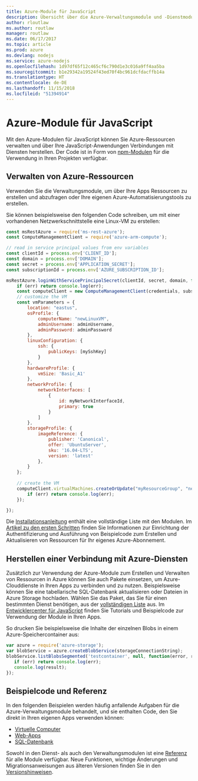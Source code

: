```yaml
---
title: Azure-Module für JavaScript
description: Übersicht über die Azure-Verwaltungsmodule und -Dienstmodule für JavaScript
author: rloutlaw
ms.author: routlaw
manager: routlaw
ms.date: 06/17/2017
ms.topic: article
ms.prod: azure
ms.devlang: nodejs
ms.service: azure-nodejs
ms.openlocfilehash: 1d97df65f12c465cf6c790d1e3c016a9ff4aa5ba
ms.sourcegitcommit: b1e29342a19524f43ed70f4bc961dcfdacffb14a
ms.translationtype: HT
ms.contentlocale: de-DE
ms.lasthandoff: 11/15/2018
ms.locfileid: "51394914"
---
```

# <a name="azure-modules-for-javascript"></a>Azure-Module für JavaScript

Mit den Azure-Modulen für JavaScript können Sie Azure-Ressourcen verwalten und über Ihre JavaScript-Anwendungen Verbindungen mit Diensten herstellen. Der Code ist in Form von [npm-Modulen](node-sdk-azure-install.md) für die Verwendung in Ihren Projekten verfügbar. 

## <a name="manage-azure-resources"></a>Verwalten von Azure-Ressourcen

Verwenden Sie die Verwaltungsmodule, um über Ihre Apps Ressourcen zu erstellen und abzufragen oder Ihre eigenen Azure-Automatisierungstools zu erstellen. 

Sie können beispielsweise den folgenden Code schreiben, um mit einer vorhandenen Netzwerkschnittstelle eine Linux-VM zu erstellen:

```javascript
const msRestAzure = require('ms-rest-azure');
const ComputeManagementClient = require('azure-arm-compute');

// read in service principal values from env variables
const clientId = process.env['CLIENT_ID'];
const domain = process.env['DOMAIN'];
const secret = process.env['APPLICATION_SECRET'];
const subscriptionId = process.env['AZURE_SUBSCRIPTION_ID'];

msRestAzure.loginWithServicePrincipalSecret(clientId, secret, domain, function (err, credentials, subscriptions) {
    if (err) return console.log(err);
    const computeClient = new ComputeManagementClient(credentials, subscriptionId);
    // customize the VM 
    const vmParameters = {
        location: "eastus",
        osProfile: {
            computerName: "newLinuxVM",
            adminUsername: adminUsername,
            adminPassword: adminPassword
        },
        linuxConfiguration: {
            ssh: {
                publicKeys: [mySshKey]
            }
        },
        hardwareProfile: {
            vmSize: 'Basic_A1'
        },
        networkProfile: {
            networkInterfaces: [
                {
                    id: myNetworkInterfaceId,
                    primary: true
                }
            ]
        },
        storageProfile: {
            imageReference: {
                publisher: 'Canonical',
                offer: 'UbuntuServer',
                sku: '16.04-LTS',
                version: 'latest'
            },
        }
    };
 
    // create the VM
    computeClient.virtualMachines.createOrUpdate("myResourceGroup", "newLinuxVM", vmParameters, function (err, data) {
        if (err) return console.log(err);
    });

});
```

Die [Installationsanleitung](node-sdk-azure-install.md) enthält eine vollständige Liste mit den Modulen. Im [Artikel zu den ersten Schritten](node-sdk-azure-get-started.md) finden Sie Informationen zur Einrichtung der Authentifizierung und Ausführung von Beispielcode zum Erstellen und Aktualisieren von Ressourcen für Ihr eigenes Azure-Abonnement. 

## <a name="connect-to-azure-services"></a>Herstellen einer Verbindung mit Azure-Diensten

Zusätzlich zur Verwendung der Azure-Module zum Erstellen und Verwalten von Ressourcen in Azure können Sie auch Pakete einsetzen, um Azure-Clouddienste in Ihren Apps zu verbinden und zu nutzen. Beispielsweise können Sie eine tabellarische SQL-Datenbank aktualisieren oder Dateien in Azure Storage hochladen. Wählen Sie das Paket, das Sie für einen bestimmten Dienst benötigen, aus der [vollständigen Liste](node-sdk-azure-install.md) aus. Im [Entwicklercenter für JavaScript](https://azure.microsoft.com/develop/nodejs/) finden Sie Tutorials und Beispielcode zur Verwendung der Module in Ihren Apps.

So drucken Sie beispielsweise die Inhalte der einzelnen Blobs in einem Azure-Speichercontainer aus:

```javascript
var azure = require('azure-storage');
var blobService = azure.createBlobService(storageConnectionString);
blobService.listBlobsSegmented('testcontainer', null, function(error, result, response) {
   if (err) return console.log(err);
   console.log(result);
});
```

## <a name="sample-code-and-reference"></a>Beispielcode und Referenz

In den folgenden Beispielen werden häufig anfallende Aufgaben für die Azure-Verwaltungsmodule behandelt, und sie enthalten Code, den Sie direkt in Ihren eigenen Apps verwenden können:

- [Virtuelle Computer](node-samples-services-compute.md)
- [Web-Apps](node-samples-services-web-and-mobile.md)
- [SQL-Datenbank](node-samples-services-database.md)
   
Sowohl in den Dienst- als auch den Verwaltungsmodulen ist eine [Referenz](https://docs.microsoft.com/javascript/api) für alle Module verfügbar. Neue Funktionen, wichtige Änderungen und Migrationsanweisungen aus älteren Versionen finden Sie in den [Versionshinweisen](https://github.com/Azure/azure-sdk-for-node/releases).